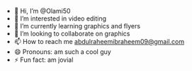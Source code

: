 - 👋 Hi, I’m @Olami50
- 👀 I’m interested in video editing
- 🌱 I’m currently learning graphics and flyers
- 💞️ I’m looking to collaborate on graphics
- 📫 How to reach me abdulraheemibraheem09@gmail.com
- 😄 Pronouns: am such a cool guy
- ⚡ Fun fact: am jovial

<!---
Olami50/Olami50 is a ✨ special ✨ repository because its `README.md` (this file) appears on your GitHub profile.
You can click the Preview link to take a look at your changes.
--->
